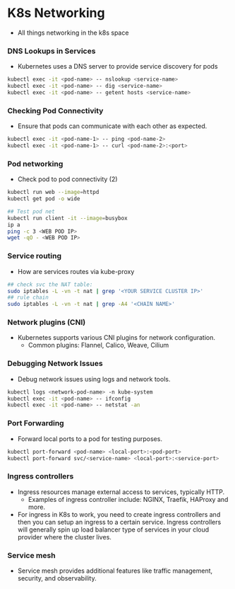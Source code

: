 # K8s Networking

- All things networking in the k8s space

### DNS Lookups in Services

- Kubernetes uses a DNS server to provide service discovery for pods

```bash
kubectl exec -it <pod-name> -- nslookup <service-name>
kubectl exec -it <pod-name> -- dig <service-name>
kubectl exec -it <pod-name> -- getent hosts <service-name>
```

### Checking Pod Connectivity

- Ensure that pods can communicate with each other as expected.

```bash
kubectl exec -it <pod-name-1> -- ping <pod-name-2>
kubectl exec -it <pod-name-1> -- curl <pod-name-2>:<port>
```

### Pod networking

- Check pod to pod connectivity (2)

```bash
kubectl run web --image=httpd
kubectl get pod -o wide

## Test pod net
kubectl run client -it --image=busybox
ip a
ping -c 3 <WEB POD IP>
wget -qO - <WEB POD IP>
```

### Service routing

- How are services routes via kube-proxy

```bash
## check svc the NAT table:
sudo iptables -L -vn -t nat | grep '<YOUR SERVICE CLUSTER IP>'
## rule chain
sudo iptables -L -vn -t nat | grep -A4 '<CHAIN NAME>'
```

### Network plugins (CNI)

- Kubernetes supports various CNI plugins for network configuration.
  - Common plugins: Flannel, Calico, Weave, Cilium

### Debugging Network Issues

- Debug network issues using logs and network tools.

```bash
kubectl logs <network-pod-name> -n kube-system
kubectl exec -it <pod-name> -- ifconfig
kubectl exec -it <pod-name> -- netstat -an
```

### Port Forwarding

- Forward local ports to a pod for testing purposes.

```bash
kubectl port-forward <pod-name> <local-port>:<pod-port>
kubectl port-forward svc/<service-name> <local-port>:<service-port>
```

### Ingress controllers

- Ingress resources manage external access to services, typically HTTP.
  - Examples of ingress controller include: NGINX, Traefik, HAProxy and more. 
- For ingress in K8s to work, you need to create ingress controllers and then you can setup an ingress to a certain service. Ingress controllers will generally spin up load balancer type of services in your cloud provider where the cluster lives. 

### Service mesh

- Service mesh provides additional features like traffic management, security, and observability.
